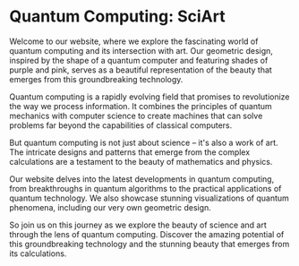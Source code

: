 <!--font:Montserrat-->

# Quantum Computing: SciArt

Welcome to our website, where we explore the fascinating world of quantum computing and its intersection with art. Our geometric design, inspired by the shape of a quantum computer and featuring shades of purple and pink, serves as a beautiful representation of the beauty that emerges from this groundbreaking technology.

Quantum computing is a rapidly evolving field that promises to revolutionize the way we process information. It combines the principles of quantum mechanics with computer science to create machines that can solve problems far beyond the capabilities of classical computers.

But quantum computing is not just about science – it's also a work of art. The intricate designs and patterns that emerge from the complex calculations are a testament to the beauty of mathematics and physics.

Our website delves into the latest developments in quantum computing, from breakthroughs in quantum algorithms to the practical applications of quantum technology. We also showcase stunning visualizations of quantum phenomena, including our very own geometric design.

So join us on this journey as we explore the beauty of science and art through the lens of quantum computing. Discover the amazing potential of this groundbreaking technology and the stunning beauty that emerges from its calculations.

<!--

Write me markdown content of website with wallpaper:

"A geometric design in shades of purple and pink, inspired by the shape of a quantum computer"

The header of the page should not be copy of the text but rather a real content of the website which is using this wallpaper.


---


# Quantum Wallpaper

Decorate your desktop or phone with our stunning geometric wallpaper inspired by the shape of a quantum computer. The design features shades of purple and pink, creating a mesmerizing effect that is sure to catch everyone's eye.

Whether you're a fan of quantum computing or just looking for a unique and stylish wallpaper, our Quantum Wallpaper is the perfect choice. It's easy to download and set as your background, so you can enjoy its beauty every day.

Get your hands on this amazing wallpaper today and add a touch of sophistication to your digital life!


---


Heading should not include word "wallpaper". The website should not be about the wallpaper itself, wallpaper is just a related background, rewrite whole content.


---


# Quantum Computing: Where Science Meets Art

Welcome to our website, where we explore the fascinating world of quantum computing. Our geometric design in shades of purple and pink, inspired by the shape of a quantum computer, serves as the perfect backdrop for our exploration.

Quantum computing is a rapidly evolving field that promises to revolutionize the way we process information. It combines the principles of quantum mechanics with computer science to create machines that can solve problems far beyond the capabilities of classical computers.

But quantum computing is not just about science – it's also a work of art. The intricate designs and patterns that emerge from the complex calculations are a testament to the beauty of mathematics and physics.

Our website delves into the latest developments in quantum computing, from breakthroughs in quantum algorithms to the practical applications of quantum technology. We also showcase stunning visualizations of quantum phenomena, including our very own geometric wallpaper.

So join us on this journey where science meets art, and discover the amazing world of quantum computing.


---


Heading is too long, rewrite whole content.


---


# Exploring the Intersection of Science and Art: Quantum Computing

Welcome to our website, where we explore the fascinating world of quantum computing and its intersection with art. Our geometric design, featuring shades of purple and pink inspired by the shape of a quantum computer, serves as a beautiful backdrop for this exploration.

Quantum computing is a rapidly evolving field that promises to revolutionize the way we process information. It combines the principles of quantum mechanics with computer science to create machines that can solve problems far beyond the capabilities of classical computers.

But quantum computing is not just about science – it's also a work of art. The intricate designs and patterns that emerge from the complex calculations are a testament to the beauty of mathematics and physics.

Our website delves into the latest developments in quantum computing, from breakthroughs in quantum algorithms to the practical applications of quantum technology. We also showcase stunning visualizations of quantum phenomena, including our very own geometric design.

So join us on this journey as we explore the intersection of science and art through the lens of quantum computing. Discover the amazing potential of this groundbreaking technology and the stunning beauty that emerges from its calculations.


---


Heading is too long, rewrite whole content.


---


# Quantum Computing: Exploring the Beauty of Science and Art

Welcome to our website, where we explore the fascinating world of quantum computing and its intersection with art. Our geometric design, inspired by the shape of a quantum computer and featuring shades of purple and pink, serves as a beautiful representation of the beauty that emerges from this groundbreaking technology.

Quantum computing is a rapidly evolving field that promises to revolutionize the way we process information. It combines the principles of quantum mechanics with computer science to create machines that can solve problems far beyond the capabilities of classical computers.

But quantum computing is not just about science – it's also a work of art. The intricate designs and patterns that emerge from the complex calculations are a testament to the beauty of mathematics and physics.

Our website delves into the latest developments in quantum computing, from breakthroughs in quantum algorithms to the practical applications of quantum technology. We also showcase stunning visualizations of quantum phenomena, including our very own geometric design.

So join us on this journey as we explore the beauty of science and art through the lens of quantum computing. Discover the amazing potential of this groundbreaking technology and the stunning beauty that emerges from its calculations.


---


Write me a Google font which is best fitting for the website.

Pick from the list:
- Poppins
- Alegreya
- Roboto
- Lobster
- Dancing Script
- IBM Plex Sans
- Raleway
- Open Sans
- Barlow Condensed
- Lato
- Great Vibes
- Exo 2
- Montserrat
- Futura
- Playfair Display
- Inter
- Orbitron


Write just the font name nothing else.


---


Montserrat

-->
